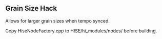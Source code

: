 ## **Grain Size Hack**

Allows for larger grain sizes when tempo synced.

Copy HiseNodeFactory.cpp to HISE/hi_modules/nodes/ before building.
